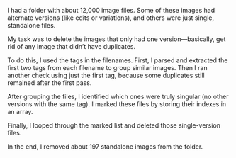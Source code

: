I had a folder with about 12,000 image files. Some of these images had alternate versions 
(like edits or variations), and others were just single, standalone files.

My task was to delete the images that only had one version—basically, get rid of any image 
that didn’t have duplicates.

To do this, I used the tags in the filenames. First, I parsed and extracted the first two tags 
from each filename to group similar images. Then I ran another check using just the first tag, 
because some duplicates still remained after the first pass.

After grouping the files, I identified which ones were truly singular (no other versions with the same tag).
I marked these files by storing their indexes in an array.

Finally, I looped through the marked list and deleted those single-version files.

In the end, I removed about 197 standalone images from the folder.
